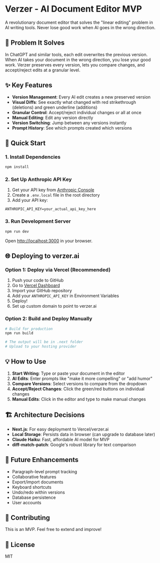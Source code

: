 # Verzer - AI Document Editor MVP

A revolutionary document editor that solves the "linear editing" problem in AI writing tools. Never lose good work when AI goes in the wrong direction.

## 🎯 Problem It Solves

In ChatGPT and similar tools, each edit overwrites the previous version. When AI takes your document in the wrong direction, you lose your good work. Verzer preserves every version, lets you compare changes, and accept/reject edits at a granular level.

## ✨ Key Features

- **Version Management**: Every AI edit creates a new preserved version
- **Visual Diffs**: See exactly what changed with red strikethrough (deletions) and green underline (additions)
- **Granular Control**: Accept/reject individual changes or all at once
- **Manual Editing**: Edit any version directly
- **Version Switching**: Jump between any versions instantly
- **Prompt History**: See which prompts created which versions

## 🚀 Quick Start

### 1. Install Dependencies

```bash
npm install
```

### 2. Set Up Anthropic API Key

1. Get your API key from [Anthropic Console](https://console.anthropic.com/settings/keys)
2. Create a `.env.local` file in the root directory
3. Add your API key:

```
ANTHROPIC_API_KEY=your_actual_api_key_here
```

### 3. Run Development Server

```bash
npm run dev
```

Open [http://localhost:3000](http://localhost:3000) in your browser.

## 🌐 Deploying to verzer.ai

### Option 1: Deploy via Vercel (Recommended)

1. Push your code to GitHub
2. Go to [Vercel Dashboard](https://vercel.com/dashboard)
3. Import your GitHub repository
4. Add your `ANTHROPIC_API_KEY` in Environment Variables
5. Deploy!
6. Set up custom domain to point to verzer.ai

### Option 2: Build and Deploy Manually

```bash
# Build for production
npm run build

# The output will be in .next folder
# Upload to your hosting provider
```

## 💡 How to Use

1. **Start Writing**: Type or paste your document in the editor
2. **AI Edits**: Enter prompts like "make it more compelling" or "add humor"
3. **Compare Versions**: Select versions to compare from the dropdown
4. **Accept/Reject Changes**: Click the green/red buttons on individual changes
5. **Manual Edits**: Click in the editor and type to make manual changes

## 🏗️ Architecture Decisions

- **Next.js**: For easy deployment to Vercel/verzer.ai
- **Local Storage**: Persists data in browser (can upgrade to database later)
- **Claude Haiku**: Fast, affordable AI model for MVP
- **diff-match-patch**: Google's robust library for text comparison

## 📝 Future Enhancements

- Paragraph-level prompt tracking
- Collaborative features
- Export/import documents
- Keyboard shortcuts
- Undo/redo within versions
- Database persistence
- User accounts

## 🤝 Contributing

This is an MVP. Feel free to extend and improve!

## 📄 License

MIT